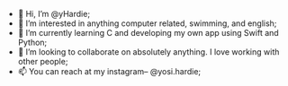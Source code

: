 - 👋 Hi, I’m @yHardie;
- 👀 I’m interested in anything computer related, swimming, and english;
- 🌱 I’m currently learning C and developing my own app using Swift and Python;
- 💞️ I’m looking to collaborate on absolutely anything. I love working with other people;
- 📫 You can reach at my instagram– @yosi.hardie;

<!---
yHardie/yHardie is a ✨ special ✨ repository because its `README.md` (this file) appears on your GitHub profile.
You can click the Preview link to take a look at your changes.
--->
